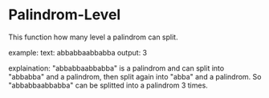 # Palindrom-Level

This function how many level a palindrom can split.

example:
text: abbabbaabbabba
output: 3

explaination:
"abbabbaabbabba" is a palindrom and can split into "abbabba" and a palindrom, then split again into "abba" and a palindrom.
So "abbabbaabbabba" can be splitted into a palindrom 3 times.
